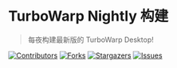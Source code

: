 # TurboWarp Nightly 构建
> 每夜构建最新版的 TurboWarp Desktop!

[![Contributors][contributors-shield]][contributors-url]
[![Forks][forks-shield]][forks-url]
[![Stargazers][stars-shield]][stars-url]
[![Issues][issues-shield]][issues-url]

[your-project-path]:Creeper-xiaopa/turbowarp-desktop-nightly-build
[contributors-shield]: https://img.shields.io/github/contributors/Creeper-xiaopa/turbowarp-desktop-nightly-build.svg?style=flat-square
[contributors-url]: https://github.com/Creeper-xiaopa/turbowarp-desktop-nightly-build/graphs/contributors
[forks-shield]: https://img.shields.io/github/forks/Creeper-xiaopa/turbowarp-desktop-nightly-build.svg?style=flat-square
[forks-url]: https://github.com/Creeper-xiaopa/turbowarp-desktop-nightly-build/network/members
[stars-shield]: https://img.shields.io/github/stars/Creeper-xiaopa/turbowarp-desktop-nightly-build.svg?style=flat-square
[stars-url]: https://github.com/Creeper-xiaopa/turbowarp-desktop-nightly-build/stargazers
[issues-shield]: https://img.shields.io/github/issues/Creeper-xiaopa/turbowarp-desktop-nightly-build.svg?style=flat-square
[issues-url]: https://github.com/Creeper-xiaopa/turbowarp-desktop-nightly-build/issues
